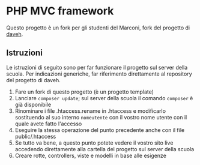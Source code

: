 # PHP MVC framework

Questo progetto è un fork per gli studenti del Marconi, fork del progetto di [daveh](https://github.com/daveh/php-mvc).

## Istruzioni
Le istruzioni di seguito sono per far funzionare il progetto sul server della scuola. Per indicazioni generiche, far riferimento direttamente al repository del progetto di daveh.
1. Fare un fork di questo progetto (è un progetto template)
1. Lanciare `composer update`; sul server della scuola il comando `composer` è già disponibile
1. Rinominare i file .htaccess.rename in .htaccess e modificarlo sostituendo al suo interno `nomeutente` con il vostro nome utente con il quale avete fatto l'accesso
1. Eseguire la stessa operazione del punto precedente anche con il file public/.htaccess
1. Se tutto va bene, a questo punto potete vedere il vostro sito live accedendo direttamente alla cartella del progetto sul server della scuola
1. Creare rotte, controllers, viste e modelli in base alle esigenze

